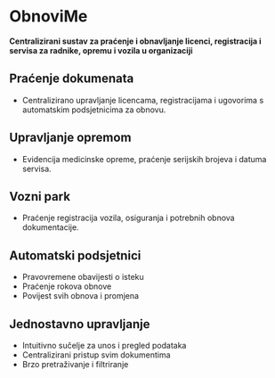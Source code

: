# ObnoviMe

**Centralizirani sustav za praćenje i obnavljanje licenci, registracija i servisa za radnike, opremu i vozila u organizaciji**

## Praćenje dokumenata
- Centralizirano upravljanje licencama, registracijama i ugovorima s automatskim podsjetnicima za obnovu.

## Upravljanje opremom
- Evidencija medicinske opreme, praćenje serijskih brojeva i datuma servisa.

## Vozni park
- Praćenje registracija vozila, osiguranja i potrebnih obnova dokumentacije.

## Automatski podsjetnici
- Pravovremene obavijesti o isteku
- Praćenje rokova obnove
- Povijest svih obnova i promjena

## Jednostavno upravljanje
- Intuitivno sučelje za unos i pregled podataka
- Centralizirani pristup svim dokumentima
- Brzo pretraživanje i filtriranje
